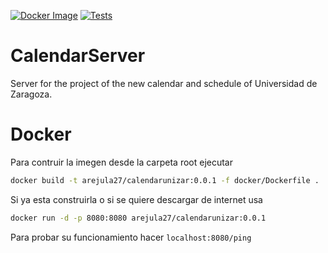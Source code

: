 [![Docker Image](https://github.com/UNIZAR-30249-2022-noname/Gateway/actions/workflows/docker-image.yml/badge.svg)](https://github.com/UNIZAR-30249-2022-noname/Gateway/actions/workflows/docker-image.yml)  [![Tests](https://github.com/UNIZAR-30249-2022-noname/Gateway/actions/workflows/go.yml/badge.svg)](https://github.com/UNIZAR-30249-2022-noname/Gateway/actions/workflows/go.yml)


# CalendarServer
Server for the project of the new calendar and schedule of Universidad de Zaragoza.

# Docker

Para contruir la imegen desde la carpeta root ejecutar
```bash
docker build -t arejula27/calendarunizar:0.0.1 -f docker/Dockerfile .
```
Si ya esta  construirla o si se quiere descargar de internet usa
```bash
docker run -d -p 8080:8080 arejula27/calendarunizar:0.0.1 
```
Para probar su funcionamiento hacer `localhost:8080/ping`
